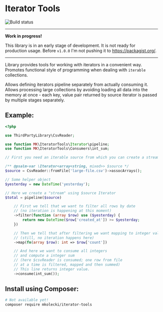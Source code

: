 # Iterator Tools

![Build status](https://github.com/mateusz-kolecki/iterator-tools/actions/workflows/pipeline.yml/badge.svg?branch=master)

---

**Work in progress!**

This library is in an early stage of development. It is not ready for production usage.
Before `v1.0.0` I'm not pushing it to https://packagist.org/.

---

Library provides tools for working with iterators in a convenient way. Promotes functional style
of programming when dealing with `iterable` collections.

Allows defining iterators pipeline separately from actually consuming it.
Allows processing large collections by avoiding loading all data into the memory
at once - each key, value pair returned by source iterator is passed by multiple stages separately.

## Example:

```php
<?php

use ThirdPartyLibrary\CsvReader;

use function MK\IteratorTools\Iterator\pipeline;
use function MK\IteratorTools\Consumers\int_sum;

// First you need an iterable source from which you can create a stream

/** @psalm-var \Iterator<array<string, mixed>> $source */ 
$source = CsvReader::fromFile('large-file.csv')->assocArrays();

// Some helper object
$yesterday = new DateTime('yesterday');

// Here we create a "stream" using $source Iterator
$total = pipeline($source)

    // First we tell that we want to filter all rows by date
    // (no iteration is happening at this moment)
    ->filter(function (array $row) use ($yesterday) {
        return new DateTime($row['created_at']) >= $yesterday;
    })

    // Then we tell that after filtering we want mapping to integer values
    // (still, no iteration happens here)
    ->map(fn(array $row): int => $row['count'])

    // And here we want to consume all integers
    // and compute a integer sum
    // (here $csvReader is consumed; one row from file
    // at a time is filtered, mapped and then summed)
    // This line returns integer value.
    ->consume(int_sum());
```

## Install using Composer:

```bash
# Not available yet!
composer require mkolecki/iterator-tools
```
